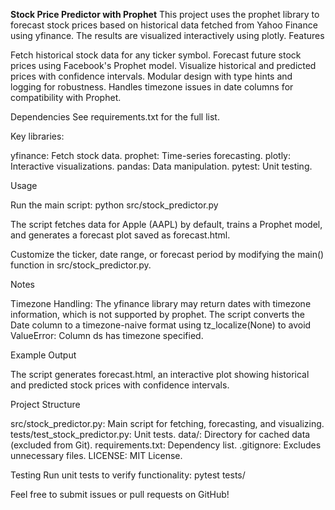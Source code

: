 **Stock Price Predictor with Prophet**
This project uses the prophet library to forecast stock prices based on historical data fetched from Yahoo Finance using yfinance. The results are visualized interactively using plotly.
Features

Fetch historical stock data for any ticker symbol.
Forecast future stock prices using Facebook's Prophet model.
Visualize historical and predicted prices with confidence intervals.
Modular design with type hints and logging for robustness.
Handles timezone issues in date columns for compatibility with Prophet.

Dependencies
See requirements.txt for the full list. 

Key libraries:

yfinance: Fetch stock data.
prophet: Time-series forecasting.
plotly: Interactive visualizations.
pandas: Data manipulation.
pytest: Unit testing.

Usage

Run the main script:
python src/stock_predictor.py


The script fetches data for Apple (AAPL) by default, trains a Prophet model, and generates a forecast plot saved as forecast.html.

Customize the ticker, date range, or forecast period by modifying the main() function in src/stock_predictor.py.


Notes

Timezone Handling: The yfinance library may return dates with timezone information, which is not supported by prophet. The script converts the Date column to a timezone-naive format using tz_localize(None) to avoid ValueError: Column ds has timezone specified.

Example Output

The script generates forecast.html, an interactive plot showing historical and predicted stock prices with confidence intervals.

Project Structure

src/stock_predictor.py: Main script for fetching, forecasting, and visualizing.
tests/test_stock_predictor.py: Unit tests.
data/: Directory for cached data (excluded from Git).
requirements.txt: Dependency list.
.gitignore: Excludes unnecessary files.
LICENSE: MIT License.

Testing
Run unit tests to verify functionality:
pytest tests/

Feel free to submit issues or pull requests on GitHub!
